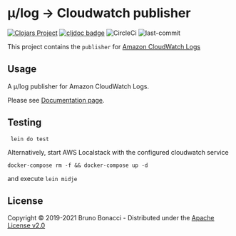 # μ/log -> Cloudwatch publisher
[![Clojars Project](https://img.shields.io/clojars/v/com.brunobonacci/mulog.svg)](https://clojars.org/com.brunobonacci/mulog)  [![cljdoc badge](https://cljdoc.org/badge/com.brunobonacci/mulog)](https://cljdoc.org/d/com.brunobonacci/mulog/CURRENT) ![CircleCi](https://img.shields.io/circleci/project/BrunoBonacci/mulog.svg) ![last-commit](https://img.shields.io/github/last-commit/BrunoBonacci/mulog.svg)

This project contains the `publisher` for [Amazon CloudWatch Logs](https://docs.aws.amazon.com/AmazonCloudWatch/latest/logs/WhatIsCloudWatchLogs.html)


## Usage
A μ/log publisher for Amazon CloudWatch Logs.

Please see [Documentation page](../doc/publishers/cloudwatch-logs-publisher.md).

## Testing

```
 lein do test
```

Alternatively, start AWS Localstack with the configured cloudwatch service

``` shell
docker-compose rm -f && docker-compose up -d
```

and execute `lein midje`

## License

Copyright © 2019-2021 Bruno Bonacci - Distributed under the [Apache License v2.0](http://www.apache.org/licenses/LICENSE-2.0)
